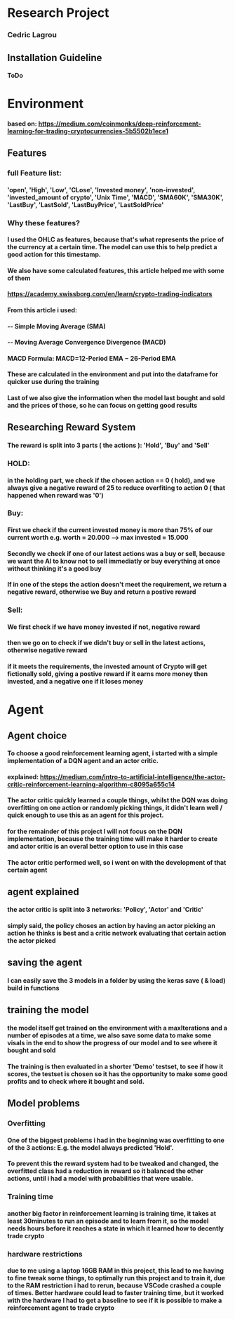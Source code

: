 # Research Project 
### Cedric Lagrou

## Installation Guideline
#### ToDo

# Environment
#### based on: https://medium.com/coinmonks/deep-reinforcement-learning-for-trading-cryptocurrencies-5b5502b1ece1
## Features
### full Feature list:
#### 'open', 'High', 'Low', 'CLose', 'Invested money', 'non-invested', 'invested_amount of crypto', 'Unix Time', 'MACD', 'SMA60K', 'SMA30K', 'LastBuy', 'LastSold', 'LastBuyPrice', 'LastSoldPrice' 

### Why these features?
#### I used the OHLC as features, because that's what represents the price of the currency at a certain time. The model can use this to help predict a good action for this timestamp.

#### We also have some calculated features, this article helped me with some of them
#### https://academy.swissborg.com/en/learn/crypto-trading-indicators
#### From this article i used:
#### -- Simple Moving Average (SMA)
#### -- Moving Average Convergence Divergence (MACD)
####
#### MACD Formula: MACD=12-Period EMA − 26-Period EMA
#### These are calculated in the environment and put into the dataframe for quicker use during the training
####
#### Last of we also give the information when the model last bought and sold and the prices of those, so he can focus on getting good results

## Researching Reward System
#### The reward is split into 3 parts ( the actions ): 'Hold', 'Buy' and 'Sell'

### HOLD: 
#### in the holding part, we check if the chosen action == 0 ( hold), and we always give a negative reward of 25 to reduce overfiting to action 0 ( that happened when reward was '0')

### Buy:
#### First we check if the current invested money is more than 75% of our current worth e.g. worth = 20.000 --> max invested = 15.000
#### Secondly we check if one of our latest actions was a buy or sell, because we want the AI to know not to sell immediatly or buy everything at once without thinking it's a good buy 
#### If in one of the steps the action doesn't meet the requirement, we return a negative reward, otherwise we Buy and return a postive reward

### Sell:
#### We first check if we have money invested if not, negative reward
#### then we go on to check if we didn't buy or sell in the latest actions, otherwise negative reward
#### if it meets the requirements, the invested amount of Crypto will get fictionally sold, giving a postive reward if it earns more money then invested, and a negative one if it loses money


# Agent

## Agent choice
#### To choose a good reinforcement learning agent, i started with a simple implementation of a DQN agent and an actor critic.
#### explained: https://medium.com/intro-to-artificial-intelligence/the-actor-critic-reinforcement-learning-algorithm-c8095a655c14
#### The actor critic quickly learned a couple things, whilst the DQN was doing overfitting on one action or randomly picking things, it didn't learn well / quick enough to use this as an agent for this project.
#### for the remainder of this project I will not focus on the DQN implementation, because the training time will make it harder to create and actor critic is an overal better option to use in this case

#### The actor critic performed well, so i went on with the development of that certain agent

## agent explained
#### the actor critic is split into 3 networks: 'Policy', 'Actor' and 'Critic'
#### simply said, the policy choses an action by having an actor picking an action he thinks is best and a critic network evaluating that certain action the actor picked

## saving the agent
#### I can easily save the 3 models in a folder by using the keras save ( & load) build in functions

## training the model
#### the model itself get trained on the environment with a maxIterations and a number of episodes at a time, we also save some data to make some visals in the end to show the progress of our model and to see where it bought and sold
#### The training is then evaluated in a shorter 'Demo' testset, to see if how it scores, the testset is chosen so it has the opportunity to make some good profits and to check where it bought and sold.

## Model problems
### Overfitting
#### One of the biggest problems i had in the beginning was overfitting to one of the 3 actions: E.g. the model always predicted 'Hold'.
#### To prevent this the reward system had to be tweaked and changed, the overfitted class had a reduction in reward so it balanced the other actions, until i had a model with probabilities that were usable.

### Training time
#### another big factor in reinforcement learning is training time, it takes at least 30minutes to run an episode and to learn from it, so the model needs hours before it reaches a state in which it learned how to decently trade crypto

### hardware restrictions
#### due to me using a laptop 16GB RAM in this project, this lead to me having to fine tweak some things, to optimally run this project and to train it, due to the RAM restriction i had to rerun, because VSCode crashed a couple of times. Better hardware could lead to faster training time, but it worked with the hardware I had to get a baseline to see if it is possible to make a reinforcement agent to trade crypto